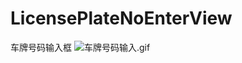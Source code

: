 # LicensePlateNoEnterView
车牌号码输入框
![车牌号码输入.gif](https://upload-images.jianshu.io/upload_images/2232112-181fd10d07683e81.gif?imageMogr2/auto-orient/strip)
